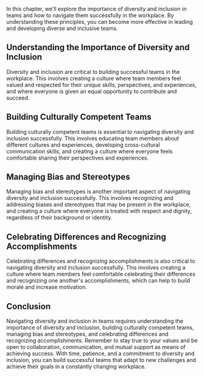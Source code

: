 
In this chapter, we'll explore the importance of diversity and inclusion in teams and how to navigate them successfully in the workplace. By understanding these principles, you can become more effective in leading and developing diverse and inclusive teams.

Understanding the Importance of Diversity and Inclusion
-------------------------------------------------------

Diversity and inclusion are critical to building successful teams in the workplace. This involves creating a culture where team members feel valued and respected for their unique skills, perspectives, and experiences, and where everyone is given an equal opportunity to contribute and succeed.

Building Culturally Competent Teams
-----------------------------------

Building culturally competent teams is essential to navigating diversity and inclusion successfully. This involves educating team members about different cultures and experiences, developing cross-cultural communication skills, and creating a culture where everyone feels comfortable sharing their perspectives and experiences.

Managing Bias and Stereotypes
-----------------------------

Managing bias and stereotypes is another important aspect of navigating diversity and inclusion successfully. This involves recognizing and addressing biases and stereotypes that may be present in the workplace, and creating a culture where everyone is treated with respect and dignity, regardless of their background or identity.

Celebrating Differences and Recognizing Accomplishments
-------------------------------------------------------

Celebrating differences and recognizing accomplishments is also critical to navigating diversity and inclusion successfully. This involves creating a culture where team members feel comfortable celebrating their differences and recognizing one another's accomplishments, which can help to build morale and increase motivation.

Conclusion
----------

Navigating diversity and inclusion in teams requires understanding the importance of diversity and inclusion, building culturally competent teams, managing bias and stereotypes, and celebrating differences and recognizing accomplishments. Remember to stay true to your values and be open to collaboration, communication, and mutual support as means of achieving success. With time, patience, and a commitment to diversity and inclusion, you can build successful teams that adapt to new challenges and achieve their goals in a constantly changing workplace.
